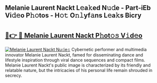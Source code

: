 ## Melanie Laurent Nackt L𝚎a𝚔ed N𝚞𝚍e - Part-iEb Vi𝚍𝚎o P𝚑𝚘tos - H𝚘𝚝 O𝚗𝚕yf𝚊ns L𝚎a𝚔s Bicry

# <h2><a href="http://kf39s0.oniu.top/?m=Melanie+Laurent+Nackt">🔗👉 🔴 Melanie Laurent Nackt P𝚑ot𝚘𝚜 V𝚒d𝚎o</a></h2>

[![Melanie Laurent Nackt Nu𝚍e𝚜](https://i.imgur.com/0qMVB7G.gif)](http://kf39s0.oniu.top/?m=Melanie+Laurent+Nackt)
Cybernetic performer and multimedia innovator Melanie Laurent Nackt, famed for disseminating dance and lifestyle inspiration through viral dance sequences and compact films. Melanie Laurent Nackt's public image is characterized by its friendly and relatable nature, but the intricacies of his personal life remain shrouded in secrecy.  
